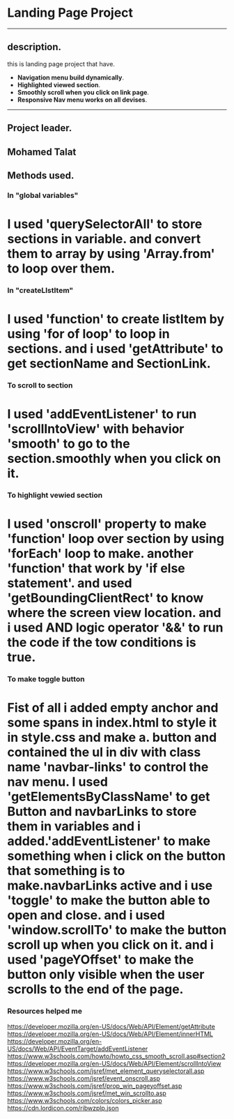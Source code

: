 # Landing Page Project
-----------------------------------
## description.

this is landing page project that have.
- **Navigation menu build dynamically**.
- **Highlighted viewed section**.
- **Smoothly scroll when you click on link page**.
- **Responsive Nav menu works on all devises**.
------------------------------------
## Project leader.

Mohamed Talat
------------------------------------
## Methods used.

### In "global variables"

I used **'querySelectorAll'** to store sections in variable.
and convert them to array by using **'Array.from'** to loop over them.
====================================
### In "createLIstItem"

I used **'function'** to create listItem by using **'for of loop'** to loop in sections.
and i used **'getAttribute'** to get sectionName and SectionLink.
====================================
### To scroll to section

I used **'addEventListener'** to run **'scrollIntoView'** with behavior **'smooth'** to go to the section.smoothly when you click on it.
====================================
### To highlight vewied section 

I used **'onscroll'** property to make **'function'** loop over section by using **'forEach'** loop to make. another **'function'** that work by **'if else statement'**. 
and used **'getBoundingClientRect'** to know where the screen view location. 
and i used AND logic operator **'&&'** to run the code if the tow conditions is true.
====================================
### To make toggle button 

Fist of all i added empty anchor and some spans in index.html to style it in style.css and make  a. button and contained the ul in div with class name **'navbar-links'** to control the nav menu.
I used **'getElementsByClassName'** to get Button and navbarLinks to store them in variables and i added.**'addEventListener'** to make something when i click on the  button that something is to make.navbarLinks active and i use **'toggle'** to make the button able to open and close.
and i used **'window.scrollTo'** to make the button scroll up when you click on it.
and i used **'pageYOffset'** to make the button only visible when the user scrolls to the end of the page.
====================================
### Resources helped me 

https://developer.mozilla.org/en-US/docs/Web/API/Element/getAttribute
https://developer.mozilla.org/en-US/docs/Web/API/Element/innerHTML
https://developer.mozilla.org/en-US/docs/Web/API/EventTarget/addEventListener
https://www.w3schools.com/howto/howto_css_smooth_scroll.asp#section2
https://developer.mozilla.org/en-US/docs/Web/API/Element/scrollIntoView
https://www.w3schools.com/jsref/met_element_queryselectorall.asp
https://www.w3schools.com/jsref/event_onscroll.asp
https://www.w3schools.com/jsref/prop_win_pageyoffset.asp
https://www.w3schools.com/jsref/met_win_scrollto.asp
https://www.w3schools.com/colors/colors_picker.asp
https://cdn.lordicon.com/ribwzplp.json




